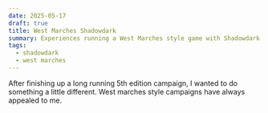 ```yaml
---
date: 2025-05-17
draft: true
title: West Marches Shadowdark
summary: Experiences running a West Marches style game with Shadowdark.
tags:
  - shadowdark
  - west marches
---
```

After finishing up a long running 5th edition campaign, I wanted to do something a little different. West marches style campaigns have always appealed to me.
